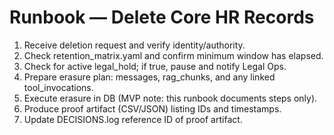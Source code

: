 # Runbook — Delete Core HR Records
1) Receive deletion request and verify identity/authority.
2) Check retention_matrix.yaml and confirm minimum window has elapsed.
3) Check for active legal_hold; if true, pause and notify Legal Ops.
4) Prepare erasure plan: messages, rag_chunks, and any linked tool_invocations.
5) Execute erasure in DB (MVP note: this runbook documents steps only).
6) Produce proof artifact (CSV/JSON) listing IDs and timestamps.
7) Update DECISIONS.log reference ID of proof artifact.